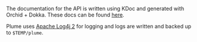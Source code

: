 The documentation for the API is written using KDoc and generated with Orchid + Dokka. These
docs can be found [here](https://plume-oss.github.io/plume/).

Plume uses [Apache Log4j 2](https://logging.apache.org/log4j/) for logging 
and logs are written and backed up to `$TEMP/plume`.